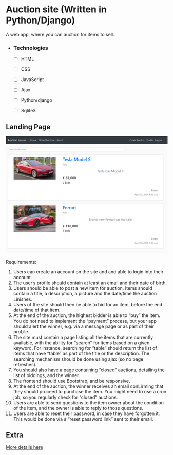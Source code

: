 # Auction site (Written in Python/Django)

A web app, where you can auction for items to sell.

- ### Technologies
	- [ ] HTML
	- [ ] CSS
	- [ ] JavaScript
	- [ ] Ajax
	- [ ] Python/django
	- [ ] Sqlite3


## Landing Page

![Main](screenshots/main_page.PNG)


Requirements:
1. Users can create an account on the site and and able to login into their account. 
2. The user’s profile should contain at least an email and their date of birth. 
3. Users should be able to post a new item for auction. Items should contain a title, a 
description, a picture and the date/time the auction Linishes. 
4. Users of the site should then be able to bid for an item, before the end date/time of 
that item. 
5. At the end of the auction, the highest bidder is able to “buy” the item. You do not need 
to implement the “payment” process, but your app should alert the winner, e.g. via a 
message page or as part of their proLile. 
6. The site must contain a page listing all the items that are currently available, with the 
ability for “search” for items based on a given keyword. For instance, searching for 
“table” should return the list of items that have “table” as part of the title or the 
description. The searching mechanism should be done using ajax (so no page 
refreshes). 
7. You should also have a page containing “closed” auctions, detailing the list of biddings, 
and the winner. 
8. The frontend should use Bootstrap, and be responsive. 
9. At the end of the auction, the winner receives an email conLirming that they should 
proceed to purchase the item. You might need to use a cron job, so you regularly 
check for “closed” auctions. 
10. Users are able to send questions to the item owner about the condition of the item, 
and the owner is able to reply to those questions. 
11. Users are able to reset their password, in case they have forgotten it. This would be 
done via a “reset password link” sent to their email. 

## Extra

<a href=''>More details here</a>
